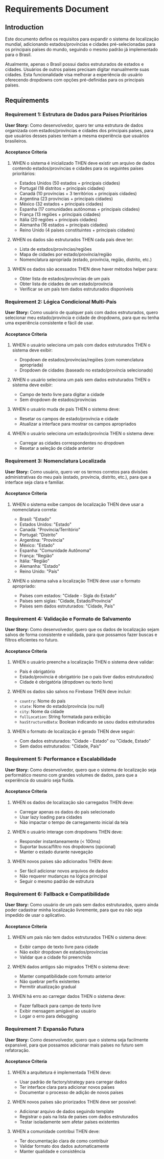 # Requirements Document

## Introduction

Este documento define os requisitos para expandir o sistema de localização mundial, adicionando estados/províncias e cidades pré-selecionadas para os principais países do mundo, seguindo o mesmo padrão já implementado para o Brasil.

Atualmente, apenas o Brasil possui dados estruturados de estados e cidades. Usuários de outros países precisam digitar manualmente suas cidades. Esta funcionalidade visa melhorar a experiência do usuário oferecendo dropdowns com opções pré-definidas para os principais países.

## Requirements

### Requirement 1: Estrutura de Dados para Países Prioritários

**User Story:** Como desenvolvedor, quero ter uma estrutura de dados organizada com estados/províncias e cidades dos principais países, para que usuários desses países tenham a mesma experiência que usuários brasileiros.

#### Acceptance Criteria

1. WHEN o sistema é inicializado THEN deve existir um arquivo de dados contendo estados/províncias e cidades para os seguintes países prioritários:
   - Estados Unidos (50 estados + principais cidades)
   - Portugal (18 distritos + principais cidades)
   - Canadá (10 províncias + 3 territórios + principais cidades)
   - Argentina (23 províncias + principais cidades)
   - México (32 estados + principais cidades)
   - Espanha (17 comunidades autônomas + principais cidades)
   - França (13 regiões + principais cidades)
   - Itália (20 regiões + principais cidades)
   - Alemanha (16 estados + principais cidades)
   - Reino Unido (4 países constituintes + principais cidades)

2. WHEN os dados são estruturados THEN cada país deve ter:
   - Lista de estados/províncias/regiões
   - Mapa de cidades por estado/província/região
   - Nomenclatura apropriada (estado, província, região, distrito, etc.)

3. WHEN os dados são acessados THEN deve haver métodos helper para:
   - Obter lista de estados/províncias de um país
   - Obter lista de cidades de um estado/província
   - Verificar se um país tem dados estruturados disponíveis

### Requirement 2: Lógica Condicional Multi-País

**User Story:** Como usuário de qualquer país com dados estruturados, quero selecionar meu estado/província e cidade de dropdowns, para que eu tenha uma experiência consistente e fácil de usar.

#### Acceptance Criteria

1. WHEN o usuário seleciona um país com dados estruturados THEN o sistema deve exibir:
   - Dropdown de estados/províncias/regiões (com nomenclatura apropriada)
   - Dropdown de cidades (baseado no estado/província selecionado)

2. WHEN o usuário seleciona um país sem dados estruturados THEN o sistema deve exibir:
   - Campo de texto livre para digitar a cidade
   - Sem dropdown de estados/províncias

3. WHEN o usuário muda de país THEN o sistema deve:
   - Resetar os campos de estado/província e cidade
   - Atualizar a interface para mostrar os campos apropriados

4. WHEN o usuário seleciona um estado/província THEN o sistema deve:
   - Carregar as cidades correspondentes no dropdown
   - Resetar a seleção de cidade anterior

### Requirement 3: Nomenclatura Localizada

**User Story:** Como usuário, quero ver os termos corretos para divisões administrativas do meu país (estado, província, distrito, etc.), para que a interface seja clara e familiar.

#### Acceptance Criteria

1. WHEN o sistema exibe campos de localização THEN deve usar a nomenclatura correta:
   - Brasil: "Estado"
   - Estados Unidos: "Estado"
   - Canadá: "Província/Território"
   - Portugal: "Distrito"
   - Argentina: "Província"
   - México: "Estado"
   - Espanha: "Comunidade Autônoma"
   - França: "Região"
   - Itália: "Região"
   - Alemanha: "Estado"
   - Reino Unido: "País"

2. WHEN o sistema salva a localização THEN deve usar o formato apropriado:
   - Países com estados: "Cidade - Sigla do Estado"
   - Países sem siglas: "Cidade, Estado/Província"
   - Países sem dados estruturados: "Cidade, País"

### Requirement 4: Validação e Formato de Salvamento

**User Story:** Como desenvolvedor, quero que os dados de localização sejam salvos de forma consistente e validada, para que possamos fazer buscas e filtros eficientes no futuro.

#### Acceptance Criteria

1. WHEN o usuário preenche a localização THEN o sistema deve validar:
   - País é obrigatório
   - Estado/província é obrigatório (se o país tiver dados estruturados)
   - Cidade é obrigatória (dropdown ou texto livre)

2. WHEN os dados são salvos no Firebase THEN deve incluir:
   - `country`: Nome do país
   - `state`: Nome do estado/província (ou null)
   - `city`: Nome da cidade
   - `fullLocation`: String formatada para exibição
   - `hasStructuredData`: Boolean indicando se usou dados estruturados

3. WHEN o formato de localização é gerado THEN deve seguir:
   - Com dados estruturados: "Cidade - Estado" ou "Cidade, Estado"
   - Sem dados estruturados: "Cidade, País"

### Requirement 5: Performance e Escalabilidade

**User Story:** Como desenvolvedor, quero que o sistema de localização seja performático mesmo com grandes volumes de dados, para que a experiência do usuário seja fluida.

#### Acceptance Criteria

1. WHEN os dados de localização são carregados THEN deve:
   - Carregar apenas os dados do país selecionado
   - Usar lazy loading para cidades
   - Não impactar o tempo de carregamento inicial da tela

2. WHEN o usuário interage com dropdowns THEN deve:
   - Responder instantaneamente (< 100ms)
   - Suportar busca/filtro nos dropdowns (opcional)
   - Manter o estado durante navegação

3. WHEN novos países são adicionados THEN deve:
   - Ser fácil adicionar novos arquivos de dados
   - Não requerer mudanças na lógica principal
   - Seguir o mesmo padrão de estrutura

### Requirement 6: Fallback e Compatibilidade

**User Story:** Como usuário de um país sem dados estruturados, quero ainda poder cadastrar minha localização livremente, para que eu não seja impedido de usar o aplicativo.

#### Acceptance Criteria

1. WHEN um país não tem dados estruturados THEN o sistema deve:
   - Exibir campo de texto livre para cidade
   - Não exibir dropdown de estados/províncias
   - Validar que a cidade foi preenchida

2. WHEN dados antigos são migrados THEN o sistema deve:
   - Manter compatibilidade com formato anterior
   - Não quebrar perfis existentes
   - Permitir atualização gradual

3. WHEN há erro ao carregar dados THEN o sistema deve:
   - Fazer fallback para campo de texto livre
   - Exibir mensagem amigável ao usuário
   - Logar o erro para debugging

### Requirement 7: Expansão Futura

**User Story:** Como desenvolvedor, quero que o sistema seja facilmente expansível, para que possamos adicionar mais países no futuro sem refatoração.

#### Acceptance Criteria

1. WHEN a arquitetura é implementada THEN deve:
   - Usar padrão de factory/strategy para carregar dados
   - Ter interface clara para adicionar novos países
   - Documentar o processo de adição de novos países

2. WHEN novos países são priorizados THEN deve ser possível:
   - Adicionar arquivo de dados seguindo template
   - Registrar o país na lista de países com dados estruturados
   - Testar isoladamente sem afetar países existentes

3. WHEN a comunidade contribui THEN deve:
   - Ter documentação clara de como contribuir
   - Validar formato dos dados automaticamente
   - Manter qualidade e consistência
